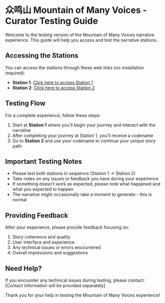 # 众鸣山 Mountain of Many Voices - Curator Testing Guide

Welcome to the testing version of the Mountain of Many Voices narrative experience. This guide will help you access and test the narrative stations.

## Accessing the Stations

You can access the stations through these web links (no installation required):

- **Station 1**: [Click here to access Station 1](https://mountain-of-many-voices.onrender.com/station1)
- **Station 2**: [Click here to access Station 2](https://mountain-of-many-voices.onrender.com/station2)

## Testing Flow

For a complete experience, follow these steps:

1. Start at **Station 1** where you'll begin your journey and interact with the narrative
2. After completing your journey at Station 1, you'll receive a codename
3. Go to **Station 2** and use your codename to continue your unique story path

## Important Testing Notes

- Please test both stations in sequence (Station 1 → Station 2)
- Take notes on any issues or feedback you have during your experience
- If something doesn't work as expected, please note what happened and what you expected to happen
- The narrative might occasionally take a moment to generate - this is normal

## Providing Feedback

After your experience, please provide feedback focusing on:

1. Story coherence and quality
2. User interface and experience 
3. Any technical issues or errors encountered
4. Overall impressions and suggestions

## Need Help?

If you encounter any technical issues during testing, please contact:
[Contact information will be provided separately]

Thank you for your help in testing the Mountain of Many Voices experience!